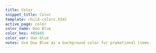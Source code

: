 ```yaml
---
title: Color
snippet_title: Color
template: child-colors.html
active_page: color
color_name: Duo Blue
color_hex: 405665
color_var: duo-blue
notes: Use Duo Blue as a background color for promotional items.
---
```


